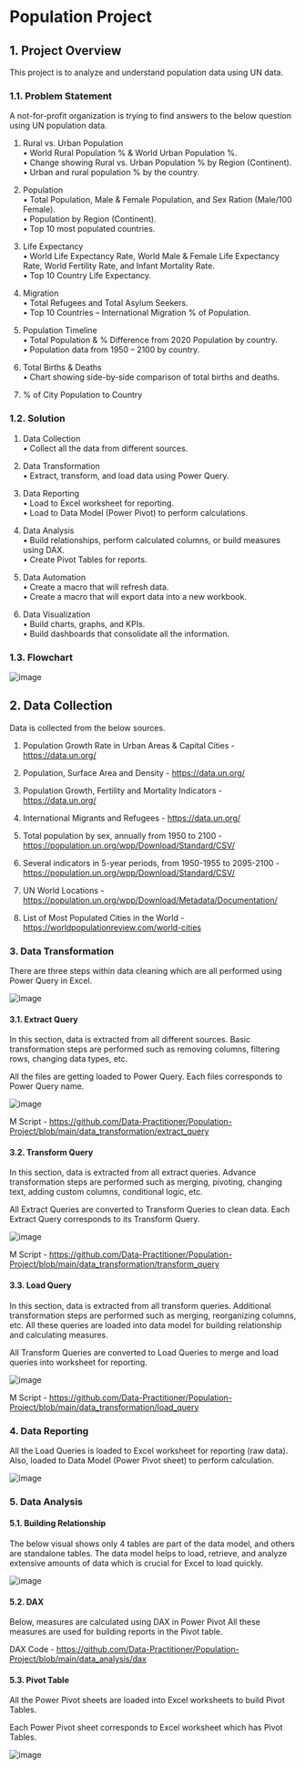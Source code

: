 # Population Project

## 1. Project Overview
This project is to analyze and understand population data using UN data.

### 1.1. Problem Statement
A not-for-profit organization is trying to find answers to the below question using UN population data.

1. Rural vs. Urban Population <br>
• World Rural Population % & World Urban Population %. <br>
• Change showing Rural vs. Urban Population % by Region (Continent). <br>
• Urban and rural population % by the country. <br>

2. Population <br>
• Total Population, Male & Female Population, and Sex Ration (Male/100 Female).<br>
• Population by Region (Continent).<br>
• Top 10 most populated countries. <br>

3. Life Expectancy <br>
• World Life Expectancy Rate, World Male & Female Life Expectancy Rate, World Fertility Rate, and Infant Mortality Rate.<br>
• Top 10 Country Life Expectancy. <br>

4. Migration <br>
• Total Refugees and Total Asylum Seekers. <br>
• Top 10 Countries – International Migration % of Population. <br>

5. Population Timeline <br>
• Total Population & % Difference from 2020 Population by country. <br>
• Population data from 1950 – 2100 by country. <br>

6. Total Births & Deaths <br>
• Chart showing side-by-side comparison of total births and deaths. <br>

7. % of City Population to Country <br>

### 1.2. Solution

1. Data Collection <br>
• Collect all the data from different sources. <br>

2. Data Transformation <br>
• Extract, transform, and load data using Power Query. <br>

3. Data Reporting <br>
• Load to Excel worksheet for reporting.<br>
• Load to Data Model (Power Pivot) to perform calculations. <br>

4. Data Analysis <br>
• Build relationships, perform calculated columns, or build measures using DAX. <br>
• Create Pivot Tables for reports. <br>

5. Data Automation <br>
• Create a macro that will refresh data. <br>
• Create a macro that will export data into a new workbook. <br>

6. Data Visualization <br>
• Build charts, graphs, and KPIs.<br>
• Build dashboards that consolidate all the information. <br>

### 1.3. Flowchart
![image](https://user-images.githubusercontent.com/99619460/184936590-6624cd63-acc4-43fb-8d4f-85459ef08b9e.png)

## 2. Data Collection

Data is collected from the below sources.

1. Population Growth Rate in Urban Areas & Capital Cities - https://data.un.org/ 

2. Population, Surface Area and Density - https://data.un.org/

3. Population Growth, Fertility and Mortality Indicators - https://data.un.org/

4. International Migrants and Refugees - https://data.un.org/

5. Total population by sex, annually from 1950 to 2100 - https://population.un.org/wpp/Download/Standard/CSV/

6. Several indicators in 5-year periods, from 1950-1955 to 2095-2100 - https://population.un.org/wpp/Download/Standard/CSV/

7. UN World Locations - https://population.un.org/wpp/Download/Metadata/Documentation/

8. List of Most Populated Cities in the World - https://worldpopulationreview.com/world-cities

### 3. Data Transformation

There are three steps within data cleaning which are all performed using Power Query in Excel.

![image](https://user-images.githubusercontent.com/99619460/184939989-ab3f6ba3-3ecf-431c-bfce-c96f6d4a2bde.png)

#### 3.1. Extract Query

In this section, data is extracted from all different sources. Basic transformation steps are performed such as removing columns, filtering rows, changing data types, etc.

All the files are getting loaded to Power Query. Each files corresponds to Power Query name.

![image](https://user-images.githubusercontent.com/99619460/184940144-8b871aa7-1d45-48bb-b2d3-e59b28f397f2.png)

M Script - https://github.com/Data-Practitioner/Population-Project/blob/main/data_transformation/extract_query

#### 3.2. Transform Query

In this section, data is extracted from all extract queries. Advance transformation steps are performed such as merging, pivoting, changing text, adding custom columns, conditional logic, etc.

All Extract Queries are converted to Transform Queries to clean data. Each Extract Query corresponds to its Transform Query.

![image](https://user-images.githubusercontent.com/99619460/184940417-b151f344-de9f-423e-8258-36d6e3a0495d.png)

M Script - https://github.com/Data-Practitioner/Population-Project/blob/main/data_transformation/transform_query

#### 3.3. Load Query

In this section, data is extracted from all transform queries. Additional transformation steps are performed such as merging, reorganizing columns, etc. All these queries are loaded into data model for building relationship and calculating measures.

All Transform Queries are converted to Load Queries to merge and load queries into worksheet for reporting.

![image](https://user-images.githubusercontent.com/99619460/184940497-d631348c-a093-4b2f-9617-88acaf81712f.png)

M Script - https://github.com/Data-Practitioner/Population-Project/blob/main/data_transformation/load_query

### 4. Data Reporting

All the Load Queries is loaded to Excel worksheet for reporting (raw data). Also, loaded to Data Model (Power Pivot sheet) to perform calculation.

![image](https://user-images.githubusercontent.com/99619460/184940699-736c8dd8-2733-4419-bc7e-3512bdb99862.png)

### 5. Data Analysis

#### 5.1. Building Relationship

The below visual shows only 4 tables are part of the data model, and others are standalone tables. The data model helps to load, retrieve, and analyze extensive amounts of data which is crucial for Excel to load quickly.

![image](https://user-images.githubusercontent.com/99619460/184940913-117e3a05-c3a9-4f4b-a964-8b70ec4bf5d8.png)

#### 5.2. DAX

Below, measures are calculated using DAX in Power Pivot All these measures are used for building reports in the Pivot table.

DAX Code - https://github.com/Data-Practitioner/Population-Project/blob/main/data_analysis/dax

#### 5.3. Pivot Table

All the Power Pivot sheets are loaded into Excel worksheets to build Pivot Tables.

Each Power Pivot sheet corresponds to Excel worksheet which has Pivot Tables.

![image](https://user-images.githubusercontent.com/99619460/184941142-68f6b770-7dcd-49b2-8e6c-8f1bce9578b7.png)

